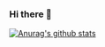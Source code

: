 ### Hi there 👋

[![Anurag's github stats](https://github-readme-stats.vercel.app/api?username=hasheemismath)](https://github.com/anuraghazra/github-readme-stats)

